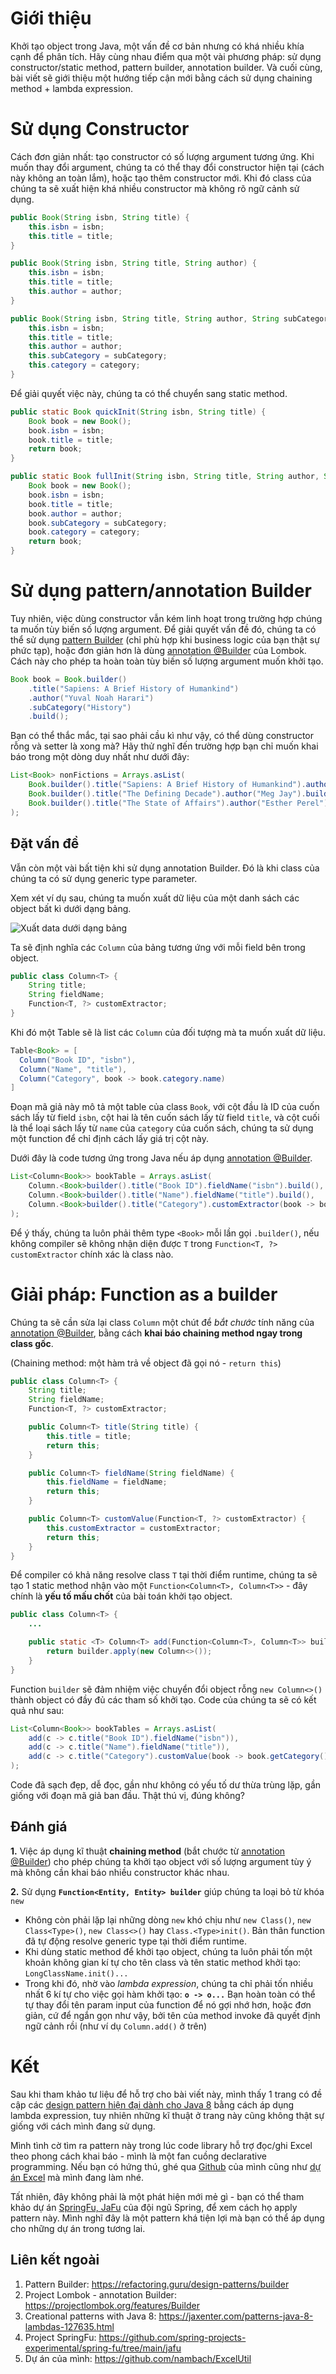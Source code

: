 # Giới thiệu

Khởi tạo object trong Java, một vấn đề cơ bản nhưng có khá nhiều khía cạnh để phân tích. Hãy cùng nhau điểm qua một vài phương pháp: sử dụng constructor/static method, pattern builder, annotation builder. Và cuối cùng, bài viết sẽ giới thiệu một hướng tiếp cận mới bằng cách sử dụng chaining method + lambda expression.

# Sử dụng Constructor

Cách đơn giản nhất: tạo constructor có số lượng argument tương ứng. Khi muốn thay đổi argument, chúng ta có thể thay đổi constructor hiện tại (cách này không an toàn lắm), hoặc tạo thêm constructor mới. Khi đó class của chúng ta sẽ xuất hiện khá nhiều constructor mà không rõ ngữ cảnh sử dụng.

```java
public Book(String isbn, String title) {
    this.isbn = isbn;
    this.title = title;
}

public Book(String isbn, String title, String author) {
    this.isbn = isbn;
    this.title = title;
    this.author = author;
}

public Book(String isbn, String title, String author, String subCategory, Category category) {
    this.isbn = isbn;
    this.title = title;
    this.author = author;
    this.subCategory = subCategory;
    this.category = category;
}
```

Để giải quyết việc này, chúng ta có thể chuyển sang static method.

```java
public static Book quickInit(String isbn, String title) {
    Book book = new Book();
    book.isbn = isbn;
    book.title = title;
    return book;
}

public static Book fullInit(String isbn, String title, String author, String subCategory, Category category) {
    Book book = new Book();
    book.isbn = isbn;
    book.title = title;
    book.author = author;
    book.subCategory = subCategory;
    book.category = category;
    return book;
}
```

# Sử dụng pattern/annotation Builder

Tuy nhiên, việc dùng constructor vẫn kém linh hoạt trong trường hợp chúng ta muốn tùy biến số lượng argument. Để giải quyết vấn đề đó, chúng ta có thể sử dụng [pattern Builder](https://refactoring.guru/design-patterns/builder) (chỉ phù hợp khi business logic của bạn thật sự phức tạp), hoặc đơn giản hơn là dùng [annotation @Builder](https://projectlombok.org/features/Builder) của Lombok. Cách này cho phép ta hoàn toàn tùy biến số lượng argument muốn khởi tạo.

```java
Book book = Book.builder()
    .title("Sapiens: A Brief History of Humankind")
    .author("Yuval Noah Harari")
    .subCategory("History")
    .build();
```

Bạn có thể thắc mắc, tại sao phải cầu kì như vậy, có thể dùng constructor rỗng và setter là xong mà? Hãy thử nghĩ đến trường hợp bạn chỉ muốn khai báo trong một dòng duy nhất như dưới đây:

```java
List<Book> nonFictions = Arrays.asList(
    Book.builder().title("Sapiens: A Brief History of Humankind").author("Yuval Noah Harari").build(),
    Book.builder().title("The Defining Decade").author("Meg Jay").build(),
    Book.builder().title("The State of Affairs").author("Esther Perel").build()
);
```

## Đặt vấn đề

Vẫn còn một vài bất tiện khi sử dụng annotation Builder. Đó là khi class của chúng ta có sử dụng generic type parameter.

Xem xét ví dụ sau, chúng ta muốn xuất dữ liệu của một danh sách các object bất kì dưới dạng bảng.

![Xuất data dưới dạng bảng](https://images.viblo.asia/3d4a9fa3-ded0-4557-9a64-58dfef9a2916.png)

Ta sẽ định nghĩa các `Column` của bảng tương ứng với mỗi field bên trong object.

```java
public class Column<T> {
    String title;
    String fieldName;
    Function<T, ?> customExtractor;
}
```

Khi đó một Table sẽ là list các `Column` của đối tượng mà ta muốn xuất dữ liệu.

```java
Table<Book> = [
  Column("Book ID", "isbn"),
  Column("Name", "title"),
  Column("Category", book -> book.category.name)
]
```

Đoạn mã giả này mô tả một table của class `Book`, với cột đầu là ID của cuốn sách lấy từ field `isbn`, cột hai là tên cuốn sách lấy từ field `title`, và cột cuối là thể loại sách lấy từ `name` của `category` của cuốn sách, chúng ta sử dụng một function để chỉ định cách lấy giá trị cột này.

Dưới đây là code tương ứng trong Java nếu áp dụng [annotation @Builder](https://projectlombok.org/features/Builder).

```java
List<Column<Book>> bookTable = Arrays.asList(
    Column.<Book>builder().title("Book ID").fieldName("isbn").build(),
    Column.<Book>builder().title("Name").fieldName("title").build(),
    Column.<Book>builder().title("Category").customExtractor(book -> book.getCategory().getName()).build()
);
```

Để ý thấy, chúng ta luôn phải thêm type `<Book>` mỗi lần gọi `.builder()`, nếu không compiler sẽ không nhận diện được `T` trong `Function<T, ?> customExtractor` chính xác là class nào.

# Giải pháp: Function as a builder
Chúng ta sẽ cần sửa lại class `Column` một chút để *bắt chước* tính năng của [annotation @Builder](https://projectlombok.org/features/Builder), bằng cách **khai báo chaining method ngay trong class gốc**.

(Chaining method: một hàm trả về object đã gọi nó - `return this`)

```java
public class Column<T> {
    String title;
    String fieldName;
    Function<T, ?> customExtractor;

    public Column<T> title(String title) {
        this.title = title;
        return this;
    }

    public Column<T> fieldName(String fieldName) {
        this.fieldName = fieldName;
        return this;
    }

    public Column<T> customValue(Function<T, ?> customExtractor) {
        this.customExtractor = customExtractor;
        return this;
    }
}
```

Để compiler có khả năng resolve class `T` tại thời điểm runtime, chúng ta sẽ tạo 1 static method nhận vào một  `Function<Column<T>, Column<T>>` - đây chính là **yếu tố mấu chốt** của bài toán khởi tạo object. 

```java
public class Column<T> {
    ...

    public static <T> Column<T> add(Function<Column<T>, Column<T>> builder) {
        return builder.apply(new Column<>());
    }
}
```

Function `builder` sẽ đảm nhiệm việc chuyển đổi object rỗng `new Column<>()` thành object có đầy đủ các tham số khởi tạo. Code của chúng ta sẽ có kết quả như sau:

```java
List<Column<Book>> bookTables = Arrays.asList(
    add(c -> c.title("Book ID").fieldName("isbn")),
    add(c -> c.title("Name").fieldName("title")),
    add(c -> c.title("Category").customValue(book -> book.getCategory().getName()))
);
```

Code đã sạch đẹp, dễ đọc, gần như không có yếu tố dư thừa trùng lặp, gần giống với đoạn mã giả ban đầu. Thật thú vị, đúng không?

## Đánh giá

**1.** Việc áp dụng kĩ thuật **chaining method** (bắt chước từ [annotation @Builder](https://projectlombok.org/features/Builder)) cho phép chúng ta khởi tạo object với số lượng argument tùy ý mà không cần khai báo nhiều constructor khác nhau.

**2.** Sử dụng **`Function<Entity, Entity> builder`** giúp chúng ta loại bỏ từ khóa `new`
- Không còn phải lặp lại những dòng `new` khó chịu như `new Class()`, `new Class<Type>()`, `new Class<>()` hay `Class.<Type>init()`. Bản thân function đã tự động resolve generic type tại thời điểm runtime.
- Khi dùng static method để khởi tạo object, chúng ta luôn phải tốn một khoản không gian kí tự cho tên class và tên static method khởi tạo: `LongClassName.init()...`
- Trong khi đó, nhờ vào *lambda expression*, chúng ta chỉ phải tốn nhiều nhất 6 kí tự cho việc gọi hàm khởi tạo: **`o -> o...`** Bạn hoàn toàn có thể tự thay đổi tên param input của function để nó gợi nhớ hơn, hoặc đơn giản, cứ để ngắn gọn như vậy, bởi tên của method invoke đã quyết định ngữ cảnh rồi (như ví dụ `Column.add()` ở trên)

# Kết
Sau khi tham khảo tư liệu để hỗ trợ cho bài viết này, mình thấy 1 trang có đề cập các [design pattern hiện đại dành cho Java 8](https://jaxenter.com/patterns-java-8-lambdas-127635.html) bằng cách áp dụng lambda expression, tuy nhiên những kĩ thuật ở trang này cũng không thật sự giống với cách mình đang sử dụng.

Mình tình cờ tìm ra pattern này trong lúc code library hỗ trợ đọc/ghi Excel theo phong cách khai báo - mình là một fan cuồng  declarative programming. Nếu bạn có hứng thú, ghé qua [Github](https://github.com/nambach) của mình cũng như [dự án Excel](https://github.com/nambach/ExcelUtil) mà mình đang làm nhé.

Tất nhiên, đây không phải là một phát hiện mới mẻ gì - bạn có thể tham khảo dự án [SpringFu, JaFu](https://github.com/spring-projects-experimental/spring-fu/tree/main/jafu) của đội ngũ Spring, để xem cách họ apply pattern này. Mình nghĩ đây là một pattern khá tiện lợi mà bạn có thể áp dụng cho những dự án trong tương lai.

## Liên kết ngoài
1.  Pattern Builder: https://refactoring.guru/design-patterns/builder
2.  Project Lombok - annotation Builder: https://projectlombok.org/features/Builder
3.  Creational patterns with Java 8: https://jaxenter.com/patterns-java-8-lambdas-127635.html
4.  Project SpringFu: https://github.com/spring-projects-experimental/spring-fu/tree/main/jafu
5.  Dự án của mình: https://github.com/nambach/ExcelUtil